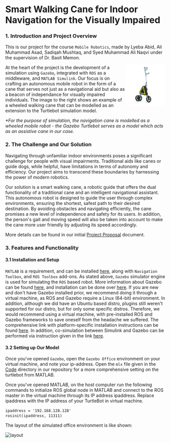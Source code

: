 # Smart Walking Cane for Indoor Navigation for the Visually Impaired

### 1. Introduction and Project Overview
This is our project for the course ```Mobile Robotics```, made by Lyeba Abid, Ali Muhammad Asad, Sadiqah Mushtaq, and Syed Muhammad Ali Naqvi under the supervision of Dr. Basit Memon. 

<img alt="cane" src="Assets/cane.png" align="right" width="25%"/>

At the heart of the project is the development of a simulation using ```Gazebo```, integrated with ```ROS``` as a middleware, and ```MATLAB Simulink```. Our focus is on crafting an autonomous mobile robot in the form of a cane that serves not just as a navigational aid but also as a beacon of independance for visually impaired individuals. The image to the right shows an example of a wheeled walking cane that can be modelled as an extension to the Turtlebot simulation model. 

<em>*For the purpose of simulation, the navigation cane is modelled as a wheeled mobile robot - the Gazebo Turtlebot serves as a model which acts as an assistive cane in our case.</em>

### 2. The Challenge and Our Solution
Navigating through unfamiliar indoor environments poses a significant challenge for people with visual impairments. Traditional aids like canes or guide dogs, while helpful, have limitations in terms of autonomy and efficiency. Our project aims to transcend these boundaries by harnessing the power of modern robotics.

Our solution is a smart walking cane, a robotic guide that offers the dual functionality of a traditional cane and an intelligent navigational assistant. This autonomous robot is designed to guide the user through complex environments, ensuring the shortest, safest path to their desired destination. By avoiding obstacles and navigating efficiently, the cane promises a new level of independence and safety for its users. In addition, the person's gait and moving speed will also be taken into account to make the cane more user friendly by adjusting its speed accordingly.

More details can be found in our initial [Project Proposal](Project_Proposal.pdf) document. 

### 3. Features and Functionality

#### 3.1 Installation and Setup
```MATLAB``` is a requirement, and can be installed [here](https://matlab.mathworks.com/), along with ```Navigation Toolbox```, and ```ROS Toolbox``` add-ons. As stated above, ```Gazebo``` simulator engine is used for simulating the ```ROS``` based robot. More information about Gazebo can be found [here](https://gazebosim.org/home), and installation can be done over [here](https://gazebosim.org/docs). If you are new and don't have Gazebo installed prior, we recommend doing it through a virtual machine, as ROS and Gazebo require a Linux (64-bit) environment. In addition, although we did have an Ubuntu based distro, plugins still weren't supported for our distro, but for only some specific distros. Therefore, we would recommend using a virtual machine, with pre-installed ROS and Gazebo frameworks to save oneself from the headache we suffered. The comprehensive link with platform-specific installation instructions can be found [here](https://www.mathworks.com/support/product/robotics/ros2-vm-installation-instructions-v9.html). In addition, co-simulation between Simulink and Gazebo can be performed via instruction given in the link [here](https://www.mathworks.com/help/robotics/ug/perform-co-simulation-between-simulink-and-gazebo.html).

#### 3.2 Setting up Our Model
Once you've opened ```Gazebo```, open the ```Gazebo Office``` environment on your virtual machine, and note your ip-address. Open the ```mlx``` file given in the [Code](Code) directory in our repository for a more comprehensive setting on the turtlebot from MATLAB. 

Once you've opened MATLAB, on the host computer run the following commands to initialize ROS global node in MATLAB and connect to the ROS master in the virtual machine through its IP address ipaddress. Replace ipaddress with the IP address of your TurtleBot in virtual machine. 

```
ipaddress = '192.168.128.128'
rosinit(ipaddress, 11311)
```

The layout of the simulated office environment is like shown:

<img alt="layout" src="Assets/office.png" width="75%"/>



<!-- This is our project for the course Mobile Robotics made by Lyeba Abid, Ali Muhammad Asad, Sadiqah Mushtaq, and Syed Muhammad Ali Naqvi, under the supervision of Dr. Basit Memon. This project aims to develop a simulation on Gazebo, using ROS and MATLAB Simulink to develop a simulation on an autonomous wheeled mobile robot that can help the visually impaired navigate through different settings with ease and efficiency. 

Navigating unfamiliar indoor spaces can be an incredibly challenging task for individuals with visual impairments, as they often rely on canes, guide dogs, or verbal directions from others. Our motivation for this project is to provide a more independent and efficient solution, leveraging advanced robotics to assist visually impaired individuals in finding the shortest and safest path to their destination while avoiding obstacles along the way. In this project, the user will hold the robot, which will not only act as a guide but also serve as a walking cane, ensuring a smooth and reliable journey.

More details can be found in the [Project Proposal](Project_Proposal.pdf) document in the repository.

The tentative [functional architecture](Functional_it
Architecture.pdf) has been given, and a tentative image is attached below:

<img alt="Functional Architecture" src="Assets/fa_image.png" width="100%" align="left" />  

<pre>

</pre>

### Project Staus: Initial Stages - Literature Review

#### Literature Review:
* [Vision-Based Mobile Robot Controllers: A Scientific Review (2021)](https://www.researchgate.net/publication/351082201_Vision-Based_Mobile_Robot_Controllers_A_Scientific_Review)
* [Critical Design and Control Issues of Indoor Autonomous Mobile Robots: A Review (2021)](https://sci-hub.zidianzhan.net/10.1109/access.2021.3062557)
* [Developments and Challenges in Wheeled Mobile Robot Control](https://www.researchgate.net/publication/280578831_Developments_and_Challenges_in_Wheeled_Mobile_Robot_Control)
* [Review on Autonomous Indoor Wheel Mobile Robot Navigation Systems (2020)](https://sci-hub.zidianzhan.net/10.1109/icABCD49160.2020.9183838)
* [Autonomous mobile robot navigation in uneven and unstructured indoor environments](https://sci-hub.zidianzhan.net/10.1109/IROS.2017.8202145)
* [An Edge Computing Platform of Guide-dog Robot for Visually Impaired](https://sci-hub.zidianzhan.net/10.1109/ISADS45777.2019.9155620)
* [Research on Design and Motion Control of a Considerate Guide Mobile Robot for Visually Impaired People](https://ieeexplore.ieee.org/document/10158527) -->